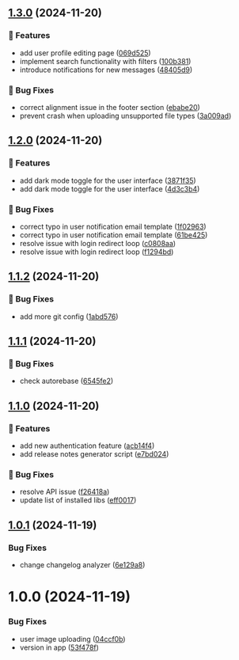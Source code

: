 ## [1.3.0](https://github.com/kricha/semantic-release-test/compare/v1.2.0...v1.3.0) (2024-11-20)

### 🚀 Features

* add user profile editing page ([069d525](https://github.com/kricha/semantic-release-test/commit/069d525942768e9a0a41205cc412f7202784d7f1))
* implement search functionality with filters ([100b381](https://github.com/kricha/semantic-release-test/commit/100b3814382360f2a289652dc227d7847e95c09a))
* introduce notifications for new messages ([48405d9](https://github.com/kricha/semantic-release-test/commit/48405d94e4a6a30f425d51cf775cc3cdf44b15d7))

### 🐛 Bug Fixes

* correct alignment issue in the footer section ([ebabe20](https://github.com/kricha/semantic-release-test/commit/ebabe20242d1dc339fd9f1290da4bc7654016be1))
* prevent crash when uploading unsupported file types ([3a009ad](https://github.com/kricha/semantic-release-test/commit/3a009ad10958f18179bfe823a9e8a24a4b5a0112))

## [1.2.0](https://github.com/kricha/semantic-release-test/compare/v1.1.2...v1.2.0) (2024-11-20)

### 🚀 Features

* add dark mode toggle for the user interface ([3871f35](https://github.com/kricha/semantic-release-test/commit/3871f35def66568c6a020b8837f8039c428bd67d))
* add dark mode toggle for the user interface ([4d3c3b4](https://github.com/kricha/semantic-release-test/commit/4d3c3b4926b6488bf51371772847657f5f6a0ca9))

### 🐛 Bug Fixes

* correct typo in user notification email template ([1f02963](https://github.com/kricha/semantic-release-test/commit/1f02963e85fdbb63179274762b07468a9e9bd4d5))
* correct typo in user notification email template ([61be425](https://github.com/kricha/semantic-release-test/commit/61be425001968ccaf3fcadc151d3684903de3e19))
* resolve issue with login redirect loop ([c0808aa](https://github.com/kricha/semantic-release-test/commit/c0808aa490cada2ee81db9bad500c3689991eb1a))
* resolve issue with login redirect loop ([f1294bd](https://github.com/kricha/semantic-release-test/commit/f1294bda71a370bad102a01dc95a1fb5786c8d92))

## [1.1.2](https://github.com/kricha/semantic-release-test/compare/v1.1.1...v1.1.2) (2024-11-20)

### 🐛 Bug Fixes

* add more git config ([1abd576](https://github.com/kricha/semantic-release-test/commit/1abd576d456a790a30894c4a492e38c2cfc74a0b))

## [1.1.1](https://github.com/kricha/semantic-release-test/compare/v1.1.0...v1.1.1) (2024-11-20)

### 🐛 Bug Fixes

* check autorebase ([6545fe2](https://github.com/kricha/semantic-release-test/commit/6545fe242a769b3451ce55577b4fce045c4bcb2f))

## [1.1.0](https://github.com/kricha/semantic-release-test/compare/v1.0.1...v1.1.0) (2024-11-20)

### 🚀 Features

* add new authentication feature ([acb14f4](https://github.com/kricha/semantic-release-test/commit/acb14f4aecea2ec44b7e0bdbad0c4a21b00e0b48))
* add release notes generator script ([e7bd024](https://github.com/kricha/semantic-release-test/commit/e7bd02405023636ad1505554c48a364827e41a1d))

### 🐛 Bug Fixes

* resolve API issue ([f26418a](https://github.com/kricha/semantic-release-test/commit/f26418a89a7d571b1681a01d105ca6782eef4946))
* update list of installed libs ([eff0017](https://github.com/kricha/semantic-release-test/commit/eff001740d00ffda6ba7e47d8ec8a8f54fc1973f))

## [1.0.1](https://github.com/kricha/semantic-release-test/compare/v1.0.0...v1.0.1) (2024-11-19)


### Bug Fixes

* change changelog analyzer ([6e129a8](https://github.com/kricha/semantic-release-test/commit/6e129a89eea8fdf6a230735fb8cf0d0e85df5e87))

# 1.0.0 (2024-11-19)


### Bug Fixes

* user image uploading ([04ccf0b](https://github.com/kricha/semantic-release-test/commit/04ccf0b6f64b96690faff99c1866297f9fde17d3))
* version in app ([53f478f](https://github.com/kricha/semantic-release-test/commit/53f478fc2ad039bf32ae392605b4bbbe10b582cb))
